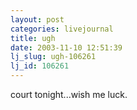 ```yaml
---
layout: post
categories: livejournal
title: ugh
date: 2003-11-10 12:51:39
lj_slug: ugh-106261
lj_id: 106261
---
```

court tonight...wish me luck.
